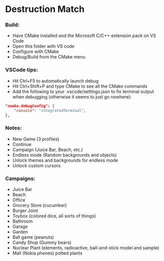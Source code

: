 # Destruction Match

### Build:
- Have CMake installed and the Microsoft C/C++ extension pack on VS Code
- Open this folder with VS code
- Configure with CMake
- Debug/Build from the CMake menu

### VSCode tips:
- Hit Ctrl+F5 to automatically launch debug
- Hit Ctrl+Shift+P and type CMake to see all the CMake commands
- Add the following to your .vscode/settings.json to fix terminal output when debugging (otherwise it seems to just go nowhere):
```json
"cmake.debugConfig": {
    "console": "integratedTerminal",
},
```

### Notes:
- New Game (3 profiles)
- Continue
- Campaign (Juice Bar, Beach, etc.)
- Endless mode (Random backgrounds and objects)
- Unlock themes and backgrounds for endless mode
- Unlock custom cursors

### Campaigns:
- Juice Bar
- Beach
- Office
- Grocery Store (cucumber)
- Burger Joint
- Toybox (colored dice, all sorts of things)
- Bathroom
- Garage
- Garden
- Ball game (peanuts)
- Candy Shop (Gummy bears)
- Nuclear Plant (elements, radioactive, ball-and-stick model and sample)
- Mall (Nokia phones)
potted plants